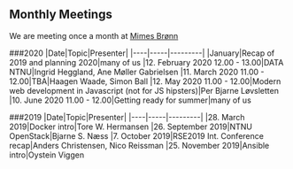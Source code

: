 ## Monthly Meetings

We are meeting once a month at [Mimes Brønn](
https://use.mazemap.com/#v=1&zlevel=2&center=10.408347,63.416064&zoom=18.5&sharepoitype=poi&sharepoi=79904&campusid=1&utm_medium=shorturl)

###2020
|Date|Topic|Presenter|
|----|-----|---------|
|January|Recap of 2019 and planning 2020|many of us
|12. February 2020 12.00 - 13.00|DATA NTNU|Ingrid Heggland, Ane Møller Gabrielsen
|11. March 2020 11.00 - 12.00|TBA|Haagen Waade, Simon Ball
|12. May 2020 11.00 - 12.00|Modern web development in Javascript (not for JS hipsters)|Per Bjarne Løvsletten
|10. June 2020 11.00 - 12.00|Getting ready for summer|many of us 


###2019
|Date|Topic|Presenter|
|----|-----|---------|
|28. March 2019|Docker intro|Tore W. Hermansen
|26. September 2019|NTNU OpenStack|Bjarne S. Næss
|7. October 2019|RSE2019 Int. Conference recap|Anders Christensen, Nico Reissman
|25. November 2019|Ansible intro|Oystein Viggen

